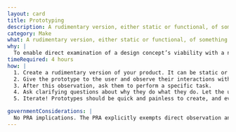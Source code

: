 ```yaml
---
layout: card
title: Prototyping
description: A rudimentary version, either static or functional, of something that exhibits realistic form and function.
category: Make
what: A rudimentary version, either static or functional, of something that exhibits realistic form and function.
why: |
  To enable direct examination of a design concept’s viability with a number of other methods such as [usability testing](/usability-testing/#usability-testing) or a [cognitive walkthrough](/cognitive-walkthrough/#cognitive-walkthrough). Static prototypes (often paper) are helpful for gaining feedback on users’ intentions and various design elements. Functional prototypes (often coded) are helpful for observing how users interact with the product.
timeRequired: 4 hours
how: |
  1. Create a rudimentary version of your product. It can be static or functional. Think in the same way you would about a [wireframe](/wireframing/#wireframing): demonstrate structure and relationships among different elements, but don't worry about stylized elements.
  2. Give the prototype to the user and observe their interactions without instruction.
  3. After this observation, ask them to perform a specific task.
  4. Ask clarifying questions about why they do what they do. Let the user's behavior guide the questions you ask. It can be helpful to have them narrate their thought process as they go along.
  5. Iterate! Prototypes should be quick and painless to create, and even more quick and painless to discard.

governmentConsiderations: |
  No PRA implications. The PRA explicitly exempts direct observation and non-standardized conversation, 5 CFR 1320.3(h)3. See the methods for [Recruiting](/recruiting/#recruiting) and [Privacy](/privacy/#privacy) for more tips on taking input from the public.
---
```

